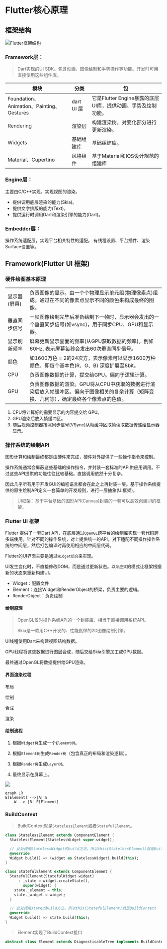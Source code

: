 # Flutter核心原理

## 框架结构

![Flutter框架结构](https://guphit.github.io/assets/img/1-1.82c25693.png)

### Framework层：

> Dart实现的UI SDK。包含动画、图像绘制和手势操作等功能。开发时可用直接使用这些组件库。

| 模块                                      | 分类       | 包                                                           |
| ----------------------------------------- | ---------- | ------------------------------------------------------------ |
| Foundation、Animation、Painting、Gestures | dart UI 层 | 它是Flutter Engine暴露的底层UI库，提供动画、手势及绘制功能。 |
| Rendering                                 | 渲染层     | 构建渲染树，对变化部分进行更新渲染。                         |
| Widgets                                   | 基础组建库 | 基础组建库。                                                 |
| Material、Cupertino                       | 风格组件   | 基于Material和IOS设计规范的组建库                            |

### Engine层：

主要由C/C++实现。实现视图的渲染。

- 提供调用底层渲染的能力(Skia)。
- 提供文字排版的能力(Text)。
- 提供运行时调用Dart和渲染引擎的能力(Dart)。

### Embedder层：

操作系统适配层，实现平台相关特性的适配。 有线程设置、平台插件、渲染Surface设置等。



## Framework(Flutter UI 框架)

### 硬件绘图基本原理

|              |                                                              |
| ------------ | ------------------------------------------------------------ |
| 显示器(屏幕) | 负责图像的显示。由一个个物理显示单元组(物理像素点)组成。通过在不同的像素点显示不同的颜色来构成最终的图像。 |
| 垂直同步信号 | 一帧图像绘制完毕后准备绘制下一帧时，显示器会发出的一个垂直同步信号(如vsync)，用于同步CPU、GPU和显示器。 |
| 显示刷新频率 | 屏幕更新显示画面的频率(从GPU获取数据的频率)。例如60Hz, 表示屏幕每秒会发出60次垂直同步信号。 |
| 颜色         | 如1600万色 = 2的24次方，表示像素可以显示1600万种颜色，即每个基本色(R、G、B) 深度扩展至8bit。 |
| CPU          | 负责图像数据的计算，提交给GPU。偏向于逻辑计算。              |
| GPU          | 负责图像数据的渲染。GPU将从CPU中获取的数据进行渲染后放入帧缓冲区。偏向于图像相关的复杂计算（矩阵变换、几何等），确定最终各个像素点的色值。 |

1. CPU将计算好的需要显示的内容提交给 GPU。
2. GPU渲染后放入帧缓冲区。
3. 随后视频控制器按照同步信号(VSync)从帧缓冲区取帧读取数据传递给显示器显示。

### 操作系统的绘制API

​	图形计算和绘制最终都是由硬件来完成，硬件对外提供了一些操作指令来控制。

​	操作系统通常会屏蔽这些基础的操作指令，并封装一套标准的API供应用调用。不过这些API提供的功能往往比较基础。直接调用依然十分复杂。

​	因此几乎所有用于开发GUI的编程语言都会在此之上再封装一层。基于操作系统提供的原生绘制API定义一套简单的开发规则，进行一层抽象(UI框架)。

> UI框架：基于平台基础的图形API(Canvas)封装的一套可以高效创建UI的框架。

### Flutter UI 框架

Flutter 提供了一套Dart API，在底层通过``OpenGL``跨平台的绘制库实现一套代码跨多端使用。针对不同的操作系统，对上提供统一的API，对下适配不同操作操作系统的中间层，然后打包编译时再使用相应的中间层代码。

Flutter的UI界面主要是通过``Widget组合``来实现。

UI发生变化时，不直接修改DOM，而是通过更新状态。以``响应式``的模式让框架根据新的状态来重新构建UI。

* Widget：配置文件
* Element：连接Widget和RenderObject的桥梁，负责主要的逻辑。
* RenderObject：负责绘制



#### 绘制原理

> OpenGL仅时操作系统API的一个封装库，相当于直接调用系统API。
>
> Skia是一款用C++开发的、性能彪悍的2D图像绘制引擎。

UI线程使用Dart来构建视图结构数据。

GPU线程将这些数据进行图层合成，随后交给Skia引擎加工成GPU数据。

最终通过OpenGL将数据提供给GPU渲染。

#### 界面渲染过程

布局

绘制

合成

渲染

#### 绘制流程

1.  根据`Widget树`生成一个`Element树`。

2.  根据`Element树`生成`Render树`（包含真正的布局和渲染逻辑）。

3.  根据`Render树`生成`Layer树`。

4.  最终显示在屏幕上。

![](https://guphit.github.io/assets/img/2-2.59d95f72.png)

```mermaid
graph LR
E[Element] -->|A| E
    W --> |B| E[Element]
```

### BuildContext

>  BuildContext就是``StatelessElement``或者``StatefulElement``。

```dart
class StatelessElement extends ComponentElement {
  StatelessElement(StatelessWidget super.widget);

  // 此处调用StatelessWidget的build方法，所以this(StatelessElement)就是BuildContext
  @override
  Widget build() => (widget as StatelessWidget).build(this);
}
```

```dart
class StatefulElement extends ComponentElement {
  StatefulElement(StatefulWidget widget)
      : _state = widget.createState(),
        super(widget) {
    state._element = this;
    state._widget = widget;
  }

  // 此处调用state的build方法，所以this(StatefulElement)就是BuildContext
  @override
  Widget build() => state.build(this);
}
```

> Element实现了BuildContext接口

```dart
abstract class Element extends DiagnosticableTree implements BuildContext {}
```

